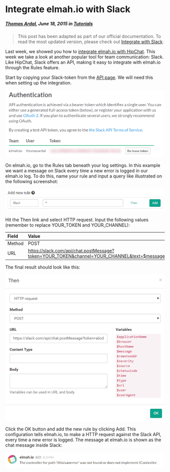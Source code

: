 # Integrate elmah.io with Slack

##### [Thomas Ardal](http://elmah.io/about/), June 18, 2015 in [Tutorials](/category/tutorials/)

> This post has been adapted as part of our official documentation. To read the most updated version, please check out [Integrate with Slack](http://docs.elmah.io/integrate-elmah-io-with-slack/).

Last week, we showed you how to [integrate elmah.io with HipChat](integrate-elmah-io-with-hipchat.md). This week we take a look at another popular tool for team communication: Slack. Like HipChat, Slack offers an API, making it easy to integrate with elmah.io through the Rules feature.

Start by copying your Slack-token from the [API page](https://api.slack.com/web). We will need this when setting up the integration.

![Slack Authentication](images/slackauth.png)

On elmah.io, go to the Rules tab beneath your log settings. In this example we want a message on Slack every time a new error is logged in our elmah.io log. To do this, name your rule and input a query like illustrated on the following screenshot:

![Add new rule](images/slackaddnewrule.png)

Hit the Then link and select HTTP request. Input the following values (remember to replace YOUR_TOKEN and YOUR_CHANNEL):

| Field | Value |
| :--- | :--- |
| Method | POST |
| URL | https://slack.com/api/chat.postMessage?token=YOUR_TOKEN&channel=YOUR_CHANNEL&text=$message&username=elmah.io |

The final result should look like this:

![Finished rule](images/slackrule.png)

Click the OK button and add the new rule by clicking Add. This configuration tells elmah.io, to make a HTTP request against the Slack API, every time a new error is logged. The message at elmah.io is shown as the chat message inside Slack:

![Slack message](images/slackmsg.png)


